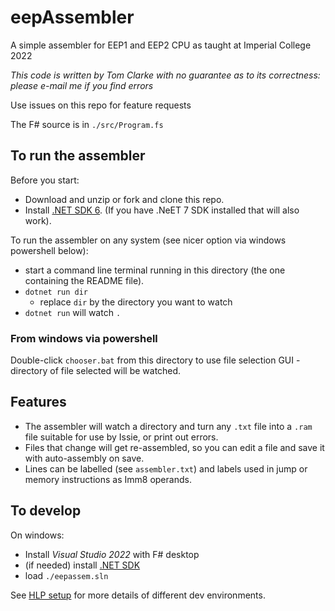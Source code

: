 # eepAssembler

A simple assembler for EEP1 and EEP2 CPU as taught at Imperial College 2022

*This code is written by Tom Clarke with no guarantee as to its correctness: please e-mail me if you find errors*

Use issues on this repo for feature requests

The F# source is in `./src/Program.fs`

## To run the assembler

Before you start:

* Download and unzip or fork and clone this repo.
* Install [.NET SDK 6](https://dotnet.microsoft.com/en-us/download). (If you have .NeET 7 SDK installed that will also work).

To run the assembler on any system (see nicer option via windows powershell below):

* start a command line terminal running in this  directory (the one containing the README file).
* `dotnet run dir`
   * replace `dir` by the directory you want to watch
* `dotnet run` will watch `.`

### From windows via powershell

Double-click `chooser.bat` from this directory to use file selection GUI - directory of file selected will be watched.

## Features

* The assembler will watch a directory and turn any `.txt` file into a `.ram` file suitable for use by Issie, or print out errors.
* Files that change will get re-assembled, so you can edit a file and save it with auto-assembly on save.
* Lines can be labelled (see `assembler.txt`) and labels used in jump or memory instructions as Imm8 operands.



## To develop

On windows:
* Install *Visual Studio 2022* with F# desktop
* (if needed) install [.NET SDK](https://dotnet.microsoft.com/en-us/download/visual-studio-sdks) 
* load `./eepassem.sln`

See [HLP setup](https://intranet.ee.ic.ac.uk/t.clarke/hlp/install-notes.html) for more details of different dev environments.


